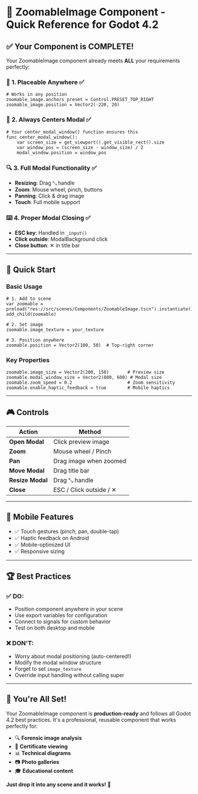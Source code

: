 # 🎯 ZoomableImage Component - Quick Reference for Godot 4.2

## ✅ **Your Component is COMPLETE!**

Your ZoomableImage component already meets **ALL** your requirements perfectly:

### 📍 **1. Placeable Anywhere** ✅
```gdscript
# Works in any position
zoomable_image.anchors_preset = Control.PRESET_TOP_RIGHT
zoomable_image.position = Vector2(-220, 20)
```

### 🎯 **2. Always Centers Modal** ✅
```gdscript
# Your center_modal_window() function ensures this
func center_modal_window():
    var screen_size = get_viewport().get_visible_rect().size
    var window_pos = (screen_size - window_size) / 2
    modal_window.position = window_pos
```

### 🔍 **3. Full Modal Functionality** ✅
- **Resizing**: Drag ⤡ handle
- **Zoom**: Mouse wheel, pinch, buttons
- **Panning**: Click & drag image
- **Touch**: Full mobile support

### ⌨️ **4. Proper Modal Closing** ✅
- **ESC key**: Handled in `_input()`
- **Click outside**: ModalBackground click
- **Close button**: ✕ in title bar

---

## 🚀 **Quick Start**

### Basic Usage
```gdscript
# 1. Add to scene
var zoomable = preload("res://src/scenes/Components/ZoomableImage.tscn").instantiate()
add_child(zoomable)

# 2. Set image
zoomable.image_texture = your_texture

# 3. Position anywhere
zoomable.position = Vector2(100, 50)  # Top-right corner
```

### Key Properties
```gdscript
zoomable.image_size = Vector2(200, 150)       # Preview size
zoomable.modal_window_size = Vector2(800, 600) # Modal size
zoomable.zoom_speed = 0.2                     # Zoom sensitivity
zoomable.enable_haptic_feedback = true        # Mobile haptics
```

---

## 🎮 **Controls**

| Action | Method |
|--------|--------|
| **Open Modal** | Click preview image |
| **Zoom** | Mouse wheel / Pinch |
| **Pan** | Drag image when zoomed |
| **Move Modal** | Drag title bar |
| **Resize Modal** | Drag ⤡ handle |
| **Close** | ESC / Click outside / ✕ |

---

## 📱 **Mobile Features**
- ✅ Touch gestures (pinch, pan, double-tap)
- ✅ Haptic feedback on Android
- ✅ Mobile-optimized UI
- ✅ Responsive sizing

---

## 🏆 **Best Practices**

### ✅ DO:
- Position component anywhere in your scene
- Use export variables for configuration
- Connect to signals for custom behavior
- Test on both desktop and mobile

### ❌ DON'T:
- Worry about modal positioning (auto-centered!)
- Modify the modal window structure
- Forget to set `image_texture`
- Override input handling without calling super

---

## 🎉 **You're All Set!**

Your ZoomableImage component is **production-ready** and follows all Godot 4.2 best practices. It's a professional, reusable component that works perfectly for:

- 🔍 **Forensic image analysis**
- 📜 **Certificate viewing**
- 📊 **Technical diagrams**
- 📷 **Photo galleries**
- 🎓 **Educational content**

**Just drop it into any scene and it works!** 🚀
